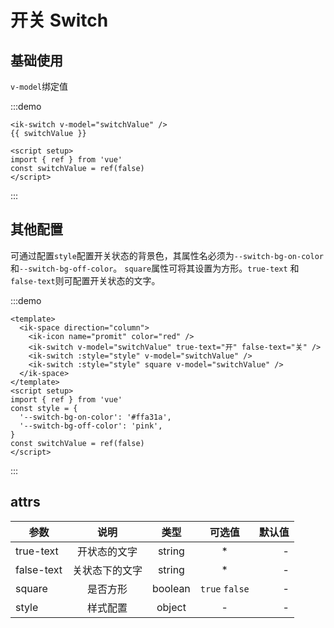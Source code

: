# 开关 Switch

## 基础使用

`v-model`绑定值

:::demo

```vue
<ik-switch v-model="switchValue" />
{{ switchValue }}

<script setup>
import { ref } from 'vue'
const switchValue = ref(false)
</script>
```

:::

## 其他配置

可通过配置`style`配置开关状态的背景色，其属性名必须为`--switch-bg-on-color`和`--switch-bg-off-color`。
`square`属性可将其设置为方形。`true-text` 和 `false-text`则可配置开关状态的文字。

:::demo

```vue
<template>
  <ik-space direction="column">
    <ik-icon name="promit" color="red" />
    <ik-switch v-model="switchValue" true-text="开" false-text="关" />
    <ik-switch :style="style" v-model="switchValue" />
    <ik-switch :style="style" square v-model="switchValue" />
  </ik-space>
</template>
<script setup>
import { ref } from 'vue'
const style = {
  '--switch-bg-on-color': '#ffa31a',
  '--switch-bg-off-color': 'pink',
}
const switchValue = ref(false)
</script>
```

:::

## attrs

| 参数       |      说明      |  类型   |     可选值     | 默认值 |
| ---------- | :------------: | :-----: | :------------: | -----: |
| true-text  |  开状态的文字  | string  |       \*       |      - |
| false-text | 关状态下的文字 | string  |       \*       |      - |
| square     |    是否方形    | boolean | `true` `false` |      - |
| style      |    样式配置    | object  |       -        |      - |
